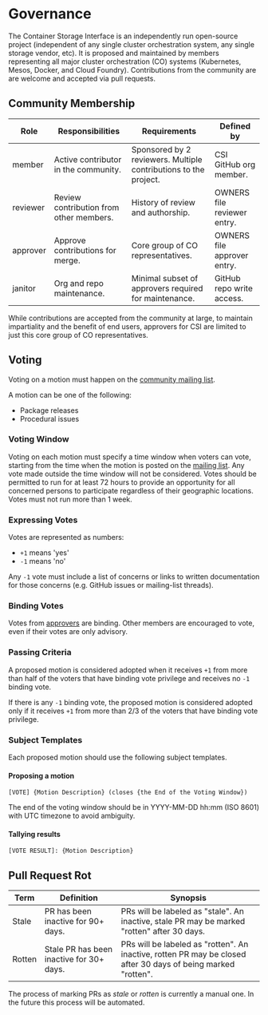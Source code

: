 # Governance

The Container Storage Interface is an independently run open-source project (independent of any single cluster orchestration system, any single storage vendor, etc).
It is proposed and maintained by members representing all major cluster orchestration (CO) systems (Kubernetes, Mesos, Docker, and Cloud Foundry).
Contributions from the community are are welcome and accepted via pull requests.

## Community Membership

| Role | Responsibilities | Requirements | Defined by |
| -----| ---------------- | ------------ | -----------|
| member | Active contributor in the community. | Sponsored by 2 reviewers.  Multiple contributions to the project. | CSI GitHub org member. |
| reviewer | Review contribution from other members. | History of review and authorship. | OWNERS file reviewer entry. |
| approver | Approve contributions for merge. | Core group of CO representatives. | OWNERS file approver entry. |
| janitor | Org and repo maintenance. | Minimal subset of approvers required for maintenance. | GitHub repo write access. |

While contributions are accepted from the community at large, to maintain impartiality and the benefit of end users, approvers for CSI are limited to just this core group of CO representatives.

## Voting

Voting on a motion must happen on the [community mailing list](https://groups.google.com/forum/#!forum/container-storage-interface-community).

A motion can be one of the following:
* Package releases
* Procedural issues

### Voting Window

Voting on each motion must specify a time window when voters can vote, starting from the time when the motion is posted on the [mailing list](https://groups.google.com/forum/#!forum/container-storage-interface-community).
Any vote made outside the time window will not be considered.
Votes should be permitted to run for at least 72 hours to provide an opportunity for all concerned persons to participate regardless of their geographic locations.
Votes must not run more than 1 week.

### Expressing Votes

Votes are represented as numbers:
* `+1` means 'yes'
* `-1` means 'no'

Any `-1` vote must include a list of concerns or links to written documentation for those concerns (e.g. GitHub issues or mailing-list threads).

### Binding Votes

Votes from [approvers](#community-membership) are binding.
Other members are encouraged to vote, even if their votes are only advisory.

### Passing Criteria

A proposed motion is considered adopted when it receives `+1` from more than half of the voters that have binding vote privilege and receives no `-1` binding vote.

If there is any `-1` binding vote, the proposed motion is considered adopted only if it receives `+1` from more than 2/3 of the voters that have binding vote privilege.

### Subject Templates

Each proposed motion should use the following subject templates.

#### Proposing a motion

`[VOTE] {Motion Description} (closes {the End of the Voting Window})`

The end of the voting window should be in YYYY-MM-DD hh:mm (ISO 8601) with UTC timezone to avoid ambiguity.

#### Tallying results

`[VOTE RESULT]: {Motion Description}`

## Pull Request Rot

| Term | Definition | Synopsis |
| ---- | ---------- | -------- |
| Stale | PR has been inactive for 90+ days. | PRs will be labeled as "stale". An inactive, stale PR may be marked "rotten" after 30 days. |
| Rotten | Stale PR has been inactive for 30+ days. | PRs will be labeled as "rotten". An inactive, rotten PR may be closed after 30 days of being marked "rotten". |

The process of marking PRs as *stale* or *rotten* is currently a manual one.
In the future this process will be automated.
